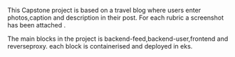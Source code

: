 This Capstone project is based on a travel blog where users enter photos,caption and description in their post. For each rubric a screenshot has been attached .

The main blocks in the project is backend-feed,backend-user,frontend and reverseproxy. each block is containerised and deployed in eks.
